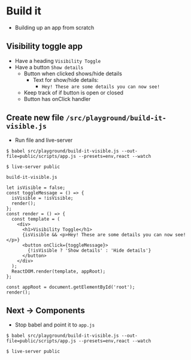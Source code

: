 # Build it
* Building up an app from scratch

## Visibility toggle app
* Have a heading `Visibility Toggle`
* Have a button `Show details`
    - Button when clicked shows/hide details
      + Text for show/hide details:
        * `Hey! These are some details you can now see!`
    - Keep track of if button is open or closed
    - Button has onClick handler

## Create new file `/src/playground/build-it-visible.js`
* Run file and live-server

`$ babel src/playground/build-it-visible.js --out-file=public/scripts/app.js --presets=env,react --watch`

`$ live-server public`

`build-it-visible.js`

```
let isVisible = false;
const toggleMessage = () => {
  isVisible = !isVisible;
  render();
};
const render = () => {
  const template = (
    <div>
      <h1>Visibility Toggle</h1>
      {isVisible && <p>Hey! These are some details you can now see!</p>}
      <button onClick={toggleMessage}>
        {!isVisible ? 'Show details' : 'Hide details'}
      </button>
    </div>
  );
  ReactDOM.render(template, appRoot);
};

const appRoot = document.getElementById('root');
render();
```

## Next -> Components
* Stop babel and point it to `app.js`

`$ babel src/playground/build-it-visible.js --out-file=public/scripts/app.js --presets=env,react --watch`

`$ live-server public`


